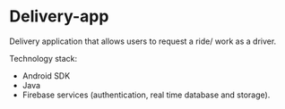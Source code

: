 # Delivery-app
Delivery application that allows users to request a ride/ work as a driver. 

Technology stack:
- Android SDK
- Java
- Firebase services (authentication, real time database and storage).

